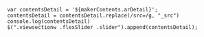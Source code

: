 		var contentsDetail = '${makerContents.arDetail}';
		contentsDetail = contentsDetail.replace(/src=/g, "_src")
		console.log(contentsDetail)
		$(".viewsectionw .flexSlider .slider").append(contentsDetail);
